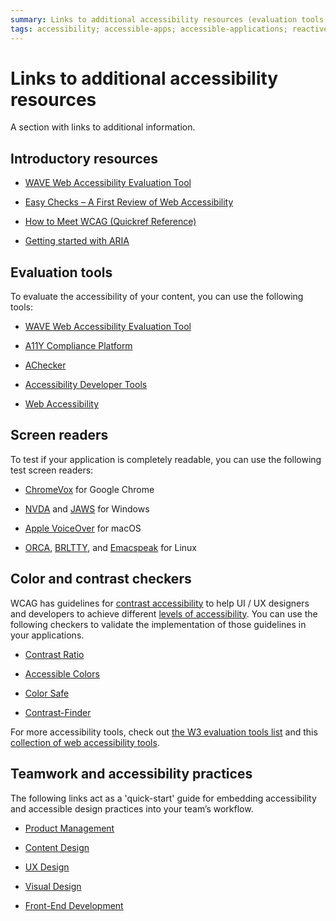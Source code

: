 ```yaml
---
summary: Links to additional accessibility resources (evaluation tools, screen readers, color and contrast checkers, practices)
tags: accessibility; accessible-apps; accessible-applications; reactive-web-accessibility; outsystems-accessibility; outsystems-accessible-apps; outsystems-accessible-applications; reactive-web-accessibility; outsystems-wcag; outsystems-aria; wcag; aria;
---
```


# Links to additional accessibility resources

A section with links to additional information.

## Introductory resources

* [WAVE Web Accessibility Evaluation Tool](https://wave.webaim.org/) 

* [Easy Checks – A First Review of Web Accessibility](https://www.w3.org/WAI/test-evaluate/preliminary/)

* [How to Meet WCAG (Quickref Reference)](https://www.w3.org/WAI/WCAG21/quickref/)

* [Getting started with ARIA](https://a11yproject.com/posts/getting-started-aria/) 

 
## Evaluation tools

To evaluate the accessibility of your content, you can use the following tools:

* [WAVE Web Accessibility Evaluation Tool](https://wave.webaim.org/)

* [A11Y Compliance Platform](http://www.boia.org/?wc3)

* [AChecker](https://achecker.ca/checker/index.php)

* [Accessibility Developer Tools](https://chrome.google.com/webstore/detail/accessibility-developer-t/fpkknkljclfencbdbgkenhalefipecmb?hl=en)

* [Web Accessibility](https://www.webaccessibility.com/)

 
## Screen readers

To test if your application is completely readable, you can use the following test screen readers:

* [ChromeVox](https://chrome.google.com/webstore/detail/chromevox/kgejglhpjiefppelpmljglcjbhoiplfn?hl=pt-PT) for Google Chrome

* [NVDA](https://www.nvaccess.org/) and [JAWS](http://www.freedomscientific.com/Products/software/JAWS/) for Windows

* [Apple VoiceOver](https://www.apple.com/accessibility/mac/vision/) for macOS

* [ORCA](https://help.gnome.org/users/orca/stable/), [BRLTTY](http://mielke.cc/brltty/), and [Emacspeak](http://emacspeak.sourceforge.net/) for Linux

 
## Color and contrast checkers

WCAG has guidelines for [contrast accessibility](https://www.w3.org/TR/UNDERSTANDING-WCAG20/visual-audio-contrast-contrast.html) to help UI / UX designers and developers to achieve different [levels of accessibility](http://www.w3.org/TR/UNDERSTANDING-WCAG20/conformance.html#uc-levels-head). You can use the following checkers to validate the implementation of those guidelines in your applications.

* [Contrast Ratio](https://contrast-ratio.com/)

* [Accessible Colors](http://accessible-colors.com/)

* [Color Safe](http://colorsafe.co/)

* [Contrast-Finder](http://contrast-finder.tanaguru.com/)

For more accessibility tools, check out [the W3 evaluation tools list](https://www.w3.org/WAI/ER/tools/) and this [collection of web accessibility tools](https://github.com/collections/web-accessibility).

## Teamwork and accessibility practices

The following links act as a 'quick-start' guide for embedding accessibility and accessible design practices into your team’s workflow.

* [Product Management](https://accessibility.digital.gov/product/getting-started/)

* [Content Design](https://accessibility.digital.gov/content-design/getting-started/)

* [UX Design](https://accessibility.digital.gov/ux/getting-started/)

* [Visual Design](https://accessibility.digital.gov/visual-design/getting-started/)

* [Front-End Development](https://accessibility.digital.gov/front-end/getting-started/)

